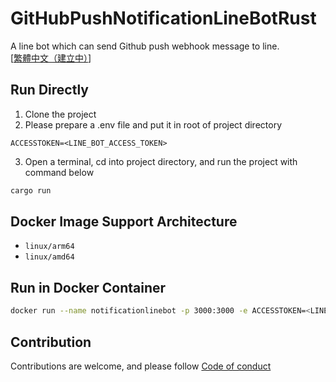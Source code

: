 # GitHubPushNotificationLineBotRust
A line bot which can send Github push webhook message to line.  
[[繁體中文（建立中）](#)]
## Run Directly
1. Clone the project
2. Please prepare a .env file and put it in root of project directory
```env
ACCESSTOKEN=<LINE_BOT_ACCESS_TOKEN>
```
3. Open a terminal, cd into project directory, and run the project with command below
```sh
cargo run
```
## Docker Image Support Architecture
* `linux/arm64`
* `linux/amd64`
## Run in Docker Container
```sh
docker run --name notificationlinebot -p 3000:3000 -e ACCESSTOKEN=<LINE_BOT_ACCESS_TOKEN> -d ghcr.io/kayxue/githubpushnotificationlinebotrust:latest
```
## Contribution
Contributions are welcome, and please follow [Code of conduct](https://www.rust-lang.org/policies/code-of-conduct)
